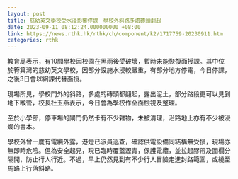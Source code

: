 ```yaml
---
layout: post
title: 慈幼英文學校受水浸影響停課　學校外斜路多處磚頭翻起
date: 2023-09-11 08:12:24.000000000 +08:00
link: https://news.rthk.hk/rthk/ch/component/k2/1717759-20230911.htm
categories: rthk
---
```


教育局表示，有10間學校因校園在黑雨後受破壞，暫時未能恢復面授課。其中位於筲箕灣的慈幼英文學校，因部分設施水浸較嚴重，有部分地方停電，今日停課，之後3日會以網課代替面授。

現場所見，學校門外的斜路，多處的磚頭都翻起，露出泥土，部分路段更可以見到地下喉管，校長杜玉燕表示，今日會為學校作全面檢視及整理。

至於小學部，停車場的閘門仍然卡有不少雜物，未被清理，沿路地上亦有不少被浸爛的書本。

學校外曾一度有電纜外露，港燈已派員巡查，確認供電設備同結構無受損，現場亦無即時危險。但為安全起見，現已臨時覆蓋瀝青，保護電纜，並拉起膠帶及圍欄分隔開，防止行人行近。不過，早上仍然見到有不少行人冒險走進封路範圍，或繞至馬路上行落斜路。
